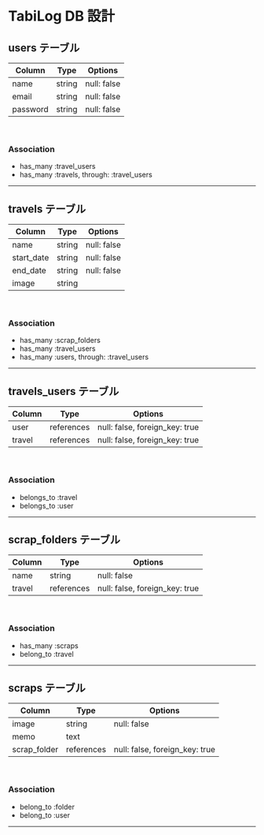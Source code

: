 # TabiLog DB 設計

## users テーブル

| Column   | Type   | Options     |
| -------- | ------ | ----------- |
| name     | string | null: false |
| email    | string | null: false |
| password | string | null: false |
<br>

### Association

- has_many :travel_users
- has_many :travels, through: :travel_users

---

## travels テーブル

| Column     | Type   | Options     |
| ---------- | ------ | ----------- |
| name       | string | null: false |
| start_date | string | null: false |
| end_date   | string | null: false |
| image      | string |             |
<br>

### Association

- has_many :scrap_folders
- has_many :travel_users
- has_many :users, through: :travel_users

---

## travels_users テーブル

| Column | Type       | Options                        |
| ------ | ---------- | ------------------------------ |
| user   | references | null: false, foreign_key: true |
| travel | references | null: false, foreign_key: true |
<br>

### Association

- belongs_to :travel
- belongs_to :user

---

## scrap_folders テーブル

| Column | Type       | Options                        |
| ------ | ---------- | ------------------------------ |
| name   | string     | null: false                    |
| travel | references | null: false, foreign_key: true |
<br>

### Association

- has_many :scraps
- belong_to :travel

---

## scraps テーブル

| Column       | Type       | Options                        |
| ------------ | ---------- | ------------------------------ |
| image        | string     | null: false                    |
| memo         | text       |                                |
| scrap_folder | references | null: false, foreign_key: true |
<br>

### Association

- belong_to :folder
- belong_to :user

---
